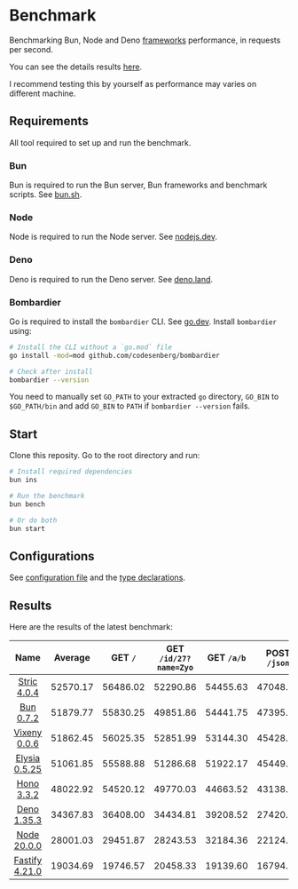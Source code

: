 # Benchmark
Benchmarking Bun, Node and Deno [frameworks](/src) performance, in requests per second.

You can see the details results [here](/results/index.md). 

I recommend testing this by yourself as performance may varies on different machine.

## Requirements
All tool required to set up and run the benchmark.

### Bun
Bun is required to run the Bun server, Bun frameworks and benchmark scripts. See [bun.sh](https://bun.sh).

### Node
Node is required to run the Node server. See [nodejs.dev](https://nodejs.dev).

### Deno
Deno is required to run the Deno server. See [deno.land](https://deno.land).

### Bombardier
Go is required to install the `bombardier` CLI. See [go.dev](https://go.dev).
Install `bombardier` using:
```bash
# Install the CLI without a `go.mod` file
go install -mod=mod github.com/codesenberg/bombardier

# Check after install
bombardier --version
```
You need to manually set `GO_PATH` to your extracted `go` directory, `GO_BIN` to `$GO_PATH/bin` and add `GO_BIN` to `PATH` if `bombardier --version` fails.

## Start
Clone this reposity. Go to the root directory and run:
```bash
# Install required dependencies
bun ins

# Run the benchmark
bun bench

# Or do both
bun start
```

## Configurations
See [configuration file](/config.ts) and the [type declarations](/lib/types.ts). 

## Results
Here are the results of the latest benchmark:

| Name | Average | GET `/` | GET `/id/27?name=Zyo` | GET `/a/b` | POST `/json` |
|  :---: | :---: | :---: | :---: | :---: | :---: |
| [Stric 4.0.4](/results/Stric) | 52570.17 | 56486.02 | 52290.86 | 54455.63 | 47048.15 |
| [Bun 0.7.2](/results/Bun) | 51879.77 | 55830.25 | 49851.86 | 54441.75 | 47395.23 |
| [Vixeny 0.0.6](/results/Vixeny) | 51862.45 | 56025.35 | 52851.99 | 53144.30 | 45428.16 |
| [Elysia 0.5.25](/results/Elysia) | 51061.85 | 55588.88 | 51286.68 | 51922.17 | 45449.67 |
| [Hono 3.3.2](/results/Hono) | 48022.92 | 54520.12 | 49770.03 | 44663.52 | 43138.00 |
| [Deno 1.35.3](/results/Deno) | 34367.83 | 36408.00 | 34434.81 | 39208.52 | 27420.01 |
| [Node 20.0.0](/results/Node) | 28001.03 | 29451.87 | 28243.53 | 32184.36 | 22124.37 |
| [Fastify 4.21.0](/results/Fastify) | 19034.69 | 19746.57 | 20458.33 | 19139.60 | 16794.28 |